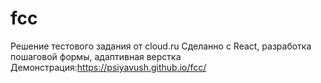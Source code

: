 # fcc
Решение тестового задания от cloud.ru
Сделанно с React, разработка пошаговой формы, адаптивная верстка
Демонстрация:https://psiyavush.github.io/fcc/
